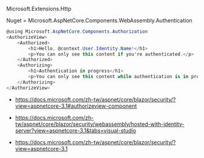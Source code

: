 Microsoft.Extensions.Http

Nuget = Microsoft.AspNetCore.Components.WebAssembly.Authentication


```csharp
@using Microsoft.AspNetCore.Components.Authorization
<AuthorizeView>
    <Authorized>
        <h1>Hello, @context.User.Identity.Name!</h1>
        <p>You can only see this content if you're authenticated.</p>
    </Authorized>
    <Authorizing>
        <h1>Authentication in progress</h1>
        <p>You can only see this content while authentication is in progress.</p>
    </Authorizing>
</AuthorizeView>
```

* https://docs.microsoft.com/zh-tw/aspnet/core/blazor/security/?view=aspnetcore-3.1#authorizeview-component

* https://docs.microsoft.com/zh-tw/aspnet/core/blazor/security/webassembly/hosted-with-identity-server?view=aspnetcore-3.1&tabs=visual-studio

* https://docs.microsoft.com/zh-tw/aspnet/core/blazor/security/?view=aspnetcore-3.1